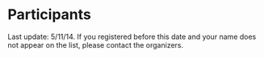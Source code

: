 # Participants

Last update: 5/11/14. If you registered before this date and your name does not
appear on the list, please contact the organizers.